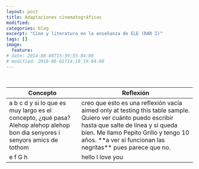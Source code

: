 ```yaml
---
layout: post
title: Adaptaciones cinematográficas
modified:
categories: blog
excerpt: "Cine y literatura en la enseñanza de ELE (RAR I)"
tags: []
image:
  feature:
# date: 2014-08-08T15:39:55-04:00
# modified: 2016-06-01T14:19:19-04:00
---
```


<table>
  <thead>
    <tr>
      <th>Concepto</th>
      <th>Reflexión</th>
    </tr>
  </thead>
  <tbody>
    <tr>
      <td>a b c d y si lo que es muy largo es el concepto, ¿qué pasa? Alehop alehop alehop bon dia senyores i senyors amics de tothom</td>
      <td>creo que esto es una reflexión vacía aimed only at testing this table sample. Quiero ver cuánto puedo escribir hasta que salte de línea y si queda bien. Me llamo Pepito Grillo y tengo 10 años. **a ver si funcionan las negritas** pues parece que no.</td>
    </tr>
    <tr>
      <td>e f G h</td>
      <td>hello I love you</td>
    </tr>
  </tbody>
</table>
